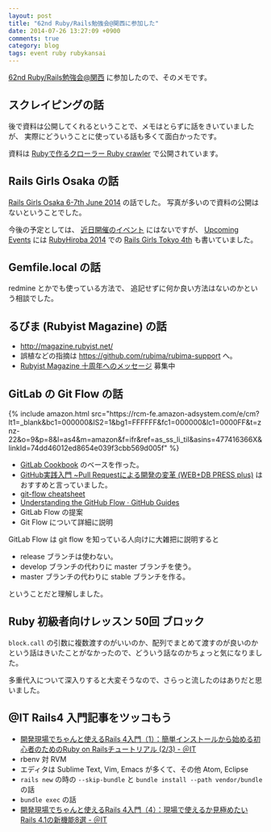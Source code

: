 ```yaml
---
layout: post
title: "62nd Ruby/Rails勉強会@関西に参加した"
date: 2014-07-26 13:27:09 +0900
comments: true
category: blog
tags: event ruby rubykansai
---
```

[62nd Ruby/Rails勉強会@関西](http://rubykansai.doorkeeper.jp/events/13160 "62nd Ruby/Rails勉強会@関西")
に参加したので、そのメモです。

<!--more-->

## スクレイピングの話

後で資料は公開してくれるということで、メモはとらずに話をきいていましたが、
実際にどういうことに使っている話も多くて面白かったです。

資料は
[Rubyで作るクローラー Ruby crawler](http://www.slideshare.net/takurosasaki/ruby-crawler "Rubyで作るクローラー Ruby crawler")
で公開されています。

## Rails Girls Osaka の話

[Rails Girls Osaka 6-7th June 2014](http://railsgirls.com/osaka "Osaka 6-7th June 2014")
の話でした。
写真が多いので資料の公開はないということでした。

今後の予定としては、
[近日開催のイベント](http://railsgirls.jp/events/ "近日開催のイベント")
にはないですが、
[Upcoming Events](http://railsgirls.com/events "Upcoming Events")
には
[RubyHiroba 2014](http://rubyhiroba.org/2014/ "RubyHiroba 2014")
での
[Rails Girls Tokyo 4th](http://rubyhiroba.org/2014/rails-girls.html "Rails Girls Tokyo 4th")
も書いていました。

## Gemfile.local の話

redmine とかでも使っている方法で、
追記せずに何か良い方法はないのかという相談でした。

## るびま (Rubyist Magazine) の話

- <http://magazine.rubyist.net/>
- 誤植などの指摘は <https://github.com/rubima/rubima-support> へ。
- [Rubyist Magazine 十周年へのメッセージ](http://goo.gl/KpASY9) 募集中

## GitLab の Git Flow の話

<div class="amazon pull-right">
{% include amazon.html src="https://rcm-fe.amazon-adsystem.com/e/cm?lt1=_blank&bc1=000000&IS2=1&bg1=FFFFFF&fc1=000000&lc1=0000FF&t=znz-22&o=9&p=8&l=as4&m=amazon&f=ifr&ref=as_ss_li_til&asins=477416366X&linkId=74dd46012ed8654e039f3cbb569d005f" %}
</div>

- [GitLab Cookbook](https://gitlab.com/gitlab-org/cookbook-gitlab/blob/master/README.md "GitLab Cookbook") のベースを作った。
- [GitHub実践入門 ~Pull Requestによる開発の変革 (WEB+DB PRESS plus)](http://amzn.to/2CXbRGw) はおすすめと言っていました。
- [git-flow cheatsheet](http://danielkummer.github.io/git-flow-cheatsheet/index.ja_JP.html "git-flow cheatsheet")
- [Understanding the GitHub Flow · GitHub Guides](https://guides.github.com/introduction/flow/index.html "Understanding the GitHub Flow · GitHub Guides")
- GitLab Flow の提案
- Git Flow について詳細に説明

GitLab Flow は git flow を知っている人向けに大雑把に説明すると

- release ブランチは使わない。
- develop ブランチの代わりに master ブランチを使う。
- master ブランチの代わりに stable ブランチを作る。

ということだと理解しました。

## Ruby 初級者向けレッスン 50回 ブロック

`block.call` の引数に複数渡すのがいいのか、配列でまとめて渡すのが良いのかという話はきいたことがなかったので、どういう話なのかちょっと気になりました。

多重代入について深入りすると大変そうなので、さらっと流したのはありだと思いました。

## @IT Rails4 入門記事をツッコもう

- [開発現場でちゃんと使えるRails 4入門（1）：簡単インストールから始める初心者のためのRuby on Railsチュートリアル (2/3) - ＠IT](http://www.atmarkit.co.jp/ait/articles/1402/28/news047_2.html "開発現場でちゃんと使えるRails 4入門（1）：簡単インストールから始める初心者のためのRuby on Railsチュートリアル (2/3) - ＠IT")
- rbenv 対 RVM
- エディタは Sublime Text, Vim, Emacs が多くて、その他 Atom, Eclipse
- `rails new` の時の `--skip-bundle` と `bundle install --path vendor/bundle` の話
- `bundle exec` の話
- [開発現場でちゃんと使えるRails 4入門（4）：現場で使えるか見極めたいRails 4.1の新機能8選 - ＠IT](http://www.atmarkit.co.jp/ait/articles/1405/16/news024.html "開発現場でちゃんと使えるRails 4入門（4）：現場で使えるか見極めたいRails 4.1の新機能8選 - ＠IT")
